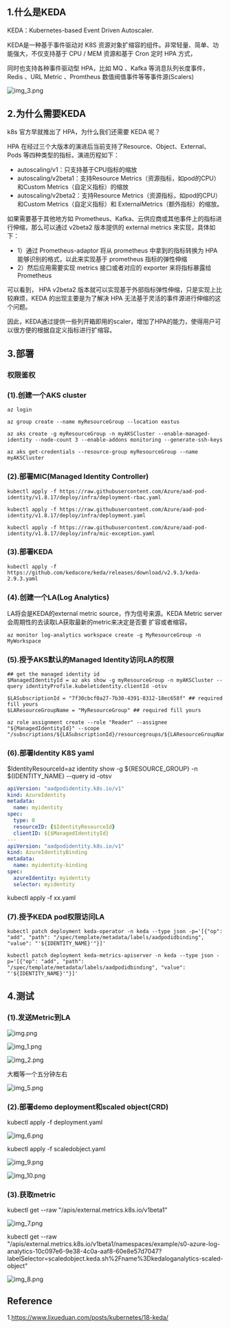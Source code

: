 ## 1.什么是KEDA

KEDA：Kubernetes-based Event Driven Autoscaler.

KEDA是一种基于事件驱动对 K8S 资源对象扩缩容的组件。非常轻量、简单、功能强大，不仅支持基于 CPU / MEM 资源和基于 Cron 定时 HPA 方式，

同时也支持各种事件驱动型 HPA，比如 MQ 、Kafka 等消息队列长度事件，Redis 、URL Metric 、Promtheus 数值阀值事件等等事件源(Scalers)

![img_3.png](https://raw.githubusercontent.com/jiujiujiujiujiuaia/jiujiujiujiujiuaia.github.io/master/_posts/pic/KEDA/img_3.png)

## 2.为什么需要KEDA

k8s 官方早就推出了 HPA，为什么我们还需要 KEDA 呢？

HPA 在经过三个大版本的演进后当前支持了Resource、Object、External、Pods 等四种类型的指标，演进历程如下：

* autoscaling/v1：只支持基于CPU指标的缩放
* autoscaling/v2beta1：支持Resource Metrics（资源指标，如pod的CPU）和Custom Metrics（自定义指标）的缩放
* autoscaling/v2beta2：支持Resource Metrics（资源指标，如pod的CPU）和Custom Metrics（自定义指标）和 ExternalMetrics（额外指标）的缩放。

如果需要基于其他地方如 Prometheus、Kafka、云供应商或其他事件上的指标进行伸缩，那么可以通过 v2beta2 版本提供的 external metrics 来实现，具体如下：

* 1）通过 Prometheus-adaptor 将从 prometheus 中拿到的指标转换为 HPA 能够识别的格式，以此来实现基于 prometheus 指标的弹性伸缩
* 2）然后应用需要实现 metrics 接口或者对应的 exporter 来将指标暴露给 Prometheus 

可以看到， HPA v2beta2 版本就可以实现基于外部指标弹性伸缩，只是实现上比较麻烦，KEDA 的出现主要是为了解决 HPA 无法基于灵活的事件源进行伸缩的这个问题。

因此，KEDA通过提供一些列开箱即用的scaler，增加了HPA的能力，使得用户可以很方便的根据自定义指标进行扩缩容。

## 3.部署

### 权限鉴权

### (1).创建一个AKS cluster

```shell
az login

az group create --name myResourceGroup --location eastus

az aks create -g myResourceGroup -n myAKSCluster --enable-managed-identity --node-count 3 --enable-addons monitoring --generate-ssh-keys

az aks get-credentials --resource-group myResourceGroup --name myAKSCluster
```

### (2).部署MIC(Managed Identity Controller)

```shell
kubectl apply -f https://raw.githubusercontent.com/Azure/aad-pod-identity/v1.8.17/deploy/infra/deployment-rbac.yaml

kubectl apply -f https://raw.githubusercontent.com/Azure/aad-pod-identity/v1.8.17/deploy/infra/deployment.yaml

kubectl apply -f https://raw.githubusercontent.com/Azure/aad-pod-identity/v1.8.17/deploy/infra/mic-exception.yaml
```

### (3).部署KEDA

```shell
kubectl apply -f https://github.com/kedacore/keda/releases/download/v2.9.3/keda-2.9.3.yaml
```

### (4).创建一个LA(Log Analytics)

LA将会是KEDA的external metric source，作为信号来源。KEDA Metric server会周期性的去读取LA获取最新的metric来决定是否要
扩容或者缩容。

```shell
az monitor log-analytics workspace create -g MyResourceGroup -n MyWorkspace
```

### (5).授予AKS默认的Managed Identity访问LA的权限

```shell
## get the managed identity id
$ManagedIdentityId = az aks show -g myResourceGroup -n myAKSCluster --query identityProfile.kubeletidentity.clientId -otsv

$LASubscriptionId = "7f30cbcf0a27-7b30-4391-8312-18ec658f" ## required fill yours
$LAResourceGroupName = "MyResourceGroup" ## required fill yours

az role assignment create --role "Reader" --assignee "${ManagedIdentityId}" --scope "/subscriptions/${LASubscriptionId}/resourcegroups/${LAResourceGroupName}" 
```

### (6).部署Identity K8S yaml

$IdentityResourceId=az identity show -g ${RESOURCE_GROUP} -n ${IDENTITY_NAME} --query id -otsv

```yaml
apiVersion: "aadpodidentity.k8s.io/v1"
kind: AzureIdentity
metadata:
  name: myidentity
spec:
  type: 0
  resourceID: {$IdentityResourceId}
  clientID: ${$ManagedIdentityId}
---
apiVersion: "aadpodidentity.k8s.io/v1"
kind: AzureIdentityBinding
metadata:
  name: myidentity-binding
spec:
  azureIdentity: myidentity
  selector: myidentity
```
kubectl apply -f xx.yaml

### (7).授予KEDA pod权限访问LA

```shell
kubectl patch deployment keda-operator -n keda --type json -p='[{"op": "add", "path": "/spec/template/metadata/labels/aadpodidbinding", "value": "'${IDENTITY_NAME}'"}]'

kubectl patch deployment keda-metrics-apiserver -n keda --type json -p='[{"op": "add", "path": "/spec/template/metadata/labels/aadpodidbinding", "value": "'${IDENTITY_NAME}'"}]'
```
## 4.测试

### (1).发送Metric到LA

![img.png](https://raw.githubusercontent.com/jiujiujiujiujiuaia/jiujiujiujiujiuaia.github.io/master/_posts/pic/KEDA/img.png)

![img_1.png](https://raw.githubusercontent.com/jiujiujiujiujiuaia/jiujiujiujiujiuaia.github.io/master/_posts/pic/KEDA/img_1.png)

![img_2.png](https://raw.githubusercontent.com/jiujiujiujiujiuaia/jiujiujiujiujiuaia.github.io/master/_posts/pic/KEDA/img_2.png)

大概等一个五分钟左右

![img_5.png](https://raw.githubusercontent.com/jiujiujiujiujiuaia/jiujiujiujiujiuaia.github.io/master/_posts/pic/KEDA/img_5.png)

### (2).部署demo deployment和scaled object(CRD)

kubectl apply -f deployment.yaml

![img_6.png](https://raw.githubusercontent.com/jiujiujiujiujiuaia/jiujiujiujiujiuaia.github.io/master/_posts/pic/KEDA/img_6.png)

kubectl apply -f scaledobject.yaml

![img_9.png](https://raw.githubusercontent.com/jiujiujiujiujiuaia/jiujiujiujiujiuaia.github.io/master/_posts/pic/KEDA/img_9.png)

![img_10.png](https://raw.githubusercontent.com/jiujiujiujiujiuaia/jiujiujiujiujiuaia.github.io/master/_posts/pic/KEDA/img_10.png)

### (3).获取metric
kubectl get --raw "/apis/external.metrics.k8s.io/v1beta1"

![img_7.png](https://raw.githubusercontent.com/jiujiujiujiujiuaia/jiujiujiujiujiuaia.github.io/master/_posts/pic/KEDA/img_7.png)

kubectl get --raw "/apis/external.metrics.k8s.io/v1beta1/namespaces/example/s0-azure-log-analytics-10c097e6-9e38-4c0a-aaf8-60e8e57d7047?labelSelector=scaledobject.keda.sh%2Fname%3Dkedaloganalytics-scaled-object"

![img_8.png](https://raw.githubusercontent.com/jiujiujiujiujiuaia/jiujiujiujiujiuaia.github.io/master/_posts/pic/KEDA/img_8.png)

## Reference
1.https://www.lixueduan.com/posts/kubernetes/18-keda/